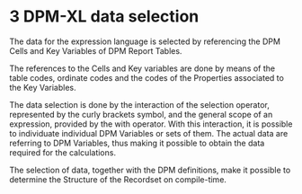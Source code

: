 # 3 DPM-XL data selection

The data for the expression language is selected by referencing the DPM Cells and Key Variables of DPM Report Tables.

The references to the Cells and Key variables are done by means of the table codes, ordinate codes and the codes of the Properties associated to the Key Variables.

The data selection is done by the interaction of the selection operator, represented by the curly brackets symbol, and the general scope of an expression, provided by the with operator. With this interaction, it is possible to individuate individual DPM Variables or sets of them. The actual data are referring to DPM Variables, thus making it possible to obtain the data required for the calculations.

The selection of data, together with the DPM definitions, make it possible to determine the Structure of the Recordset on compile-time.